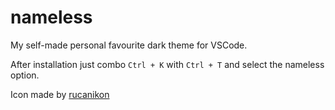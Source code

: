 # nameless

My self-made personal favourite dark theme for VSCode.

After installation just combo `Ctrl + K` with `Ctrl + T` and select the nameless option.

Icon made by [rucanikon](https://www.flaticon.com/authors/rukanicon)